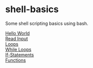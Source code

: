 # shell-basics
Some shell scripting basics using bash.

[Hello World](hello-world.sh)
<br >
[Read Input](read-input.sh)
<br >
[Loops](loops.sh)
<br >
[While Loops](while-loops.sh)
<br >
[If-Statements](if-statements.sh)
<br >
[Functions](functions.sh)

